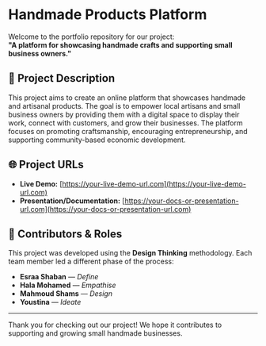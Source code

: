 # Handmade Products Platform

Welcome to the portfolio repository for our project:  
**"A platform for showcasing handmade crafts and supporting small business owners."**

## 📝 Project Description

This project aims to create an online platform that showcases handmade and artisanal products. The goal is to empower local artisans and small business owners by providing them with a digital space to display their work, connect with customers, and grow their businesses. The platform focuses on promoting craftsmanship, encouraging entrepreneurship, and supporting community-based economic development.

## 🌐 Project URLs

- **Live Demo:** [https://your-live-demo-url.com](https://your-live-demo-url.com)  
- **Presentation/Documentation:** [https://your-docs-or-presentation-url.com](https://your-docs-or-presentation-url.com)

## 👥 Contributors & Roles

This project was developed using the **Design Thinking** methodology. Each team member led a different phase of the process:

- **Esraa Shaban** — *Define*  
- **Hala Mohamed** — *Empathise*  
- **Mahmoud Shams** — *Design*  
- **Youstina** — *Ideate*

---

Thank you for checking out our project! We hope it contributes to supporting and growing small handmade businesses.
